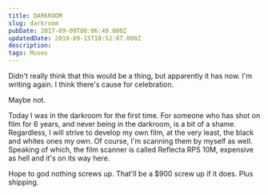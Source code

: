 ```yaml
---
title: DARKROOM
slug: darkroom
pubDate: 2017-09-09T00:06:49.000Z
updatedDate: 2019-09-15T10:52:07.000Z
description: 
tags: Muses
---
```


Didn't really think that this would be a thing, but apparently it has now. I'm writing again. I think there's cause for celebration.

Maybe not.

Today I was in the darkroom for the first time. For someone who has shot on film for 6 years, and never being in the darkroom, is a bit of a shame. Regardless, I will strive to develop my own film, at the very least, the black and whites ones my own. Of course, I'm scanning them by myself as well. Speaking of which, the film scanner is called Reflecta RPS 10M, expensive as hell and it's on its way here.

Hope to god nothing screws up. That'll be a $900 screw up if it does. Plus shipping.
